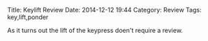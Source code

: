 Title: Keylift Review
Date: 2014-12-12 19:44
Category: Review
Tags: key,lift,ponder

As it turns out the lift of the keypress doen't require a review.
